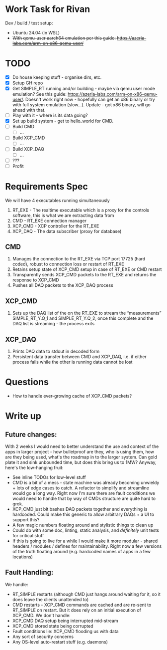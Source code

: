 # Work Task for Rivan
Dev / build / test setup: 
* Ubuntu 24.04 (in WSL)
* ~~With qemu-user aarch64 emulation per this guide: https://azeria-labs.com/arm-on-x86-qemu-user/~~

# TODO
- [x] Do house keeping stuff - organise dirs, etc. 
- [x] Setup GH repo
- [x] Get SIMPLE_RT running and/or building - maybe via qemu user mode emulation? See this guide: https://azeria-labs.com/arm-on-x86-qemu-user/. Doesn't work right now - hopefully can get an x86 binary or try with full system emulation (slow...). Update - got x86 binary, will go ahead with that. 
- [ ] Play with it - where is its data going? 
- [x] Set up build system - get to hello_world for CMD.
- [ ] Build CMD
    - [ ] ...
- [ ] Build XCP_CMD
    - [ ] ...
- [ ] Build XCP_DAQ
    - [ ] ...
- [ ] ???
- [ ] Profit

# Requirements Spec
We will have 4 executables running simultaneously
1. RT_EXE  - The realtime executable which is a proxy for the controls software, this is what we are extracting data from 
2. CMD - RT_EXE connection manager 
3. XCP_CMD - XCP controller for the RT_EXE 
4. XCP_DAQ - The data subscriber (proxy for database) 

## CMD 
1. Manages the connection to the RT_EXE via TCP port 17725 (hard coded), robust to 
connection loss or restart of RT_EXE 
2. Retains setup state of XCP_CMD setup in case of RT_EXE or CMD restart 
3. Transparently sends XCP_CMD packets to the RT_EXE and returns the response to XCP_CMD 
4. Pushes all DAQ packets to the XCP_DAQ process 
 
## XCP_CMD 
1. Sets up the DAQ list of the on the RT_EXE to stream the “measurements” 
SIMPLE_RT_Y.Q_1 and SIMPLE_RT_Y.Q_2, once this complete and the DAQ list is 
streaming - the process exits 

## XCP_DAQ 
1. Prints DAQ data to stdout in decoded form 
2. Persistent data transfer between CMD and XCP_DAQ, i.e. if either process fails while the other is running data cannot be lost

# Questions
* How to handle ever-growing cache of XCP_CMD packets?

# Write up
## Future changes:
With 2 weeks I would need to better understand the use and context of the apps in larger project - how bulletproof are they, who is using them, how are they being used, what's the roadmap in to the larger system. Can gold plate it and sink unbounded time, but does this bring us to 1MW? Anyway, here's the low-hanging fruit: 
* See inline TODOs for low-level stuff
* CMD is a bit of a mess - state machine was already becoming unwieldy + lots of edge cases to catch. A refactor to simplify and streamline would go a long way. Right now I'm sure there are fault conditions we would need to handle that by way of CMDs structure are quite hard to grok. 
* XCP_CMD just bit bashes DAQ packets together and everything is hardcoded. Could make this generic to allow arbitrary DAQs + a UI to support this? 
* A few magic numbers floating around and stylistic things to clean up
* Could do with some doc, linting, static analysis, and *definitely* unit tests for critical stuff
* If this is going to live for a while I would make it more modular - shared headers / modules / defines for maintainability. Right now a few versions of the truth floating around (e.g. hardcoded names of apps in a few locations)
## Fault Handling:
We handle:
* RT_SIMPLE restarts (although CMD just hangs around waiting for it, so it does leave the clients unattended to)
* CMD restarts - XCP_CMD commands are cached and are re-sent to RT_SIMPLE on restart. But it does rely on an initial execution of XCP_CMD.
We don't handle:
* XCP_CMD DAQ setup being interrupted mid-stream
* XCP_CMD stored state being corrupted
* Fault conditions lie: XCP_CMD flooding us with data
* Any sort of security concerns
* Any OS-level auto-restart stuff (e.g. daemons)